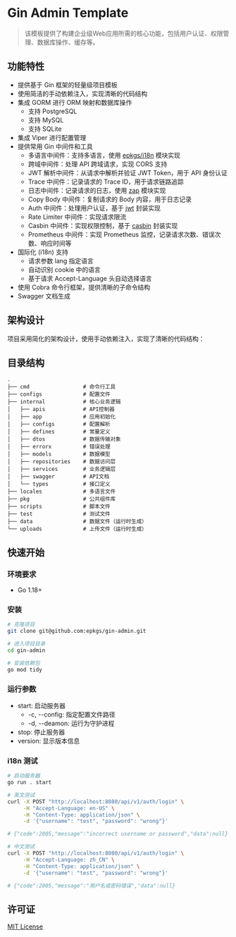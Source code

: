 # Gin Admin Template

> 该模板提供了构建企业级Web应用所需的核心功能，包括用户认证、权限管理、数据库操作、缓存等。

## 功能特性
- 提供基于 Gin 框架的轻量级项目模板
- 使用简洁的手动依赖注入，实现清晰的代码结构
- 集成 GORM 进行 ORM 映射和数据库操作
  - 支持 PostgreSQL
  - 支持 MySQL
  - 支持 SQLite
- 集成 Viper 进行配置管理
- 提供常用 Gin 中间件和工具
  - 多语言中间件：支持多语言，使用 [epkgs/i18n](https://github.com/epkgs/i18n) 模块实现
  - 跨域中间件：处理 API 跨域请求，实现 CORS 支持
  - JWT 解析中间件：从请求中解析并验证 JWT Token，用于 API 身份认证
  - Trace 中间件：记录请求的 Trace ID，用于请求链路追踪
  - 日志中间件：记录请求的日志，使用 [zap](https://go.uber.org/zap) 模块实现
  - Copy Body 中间件：复制请求的 Body 内容，用于日志记录
  - Auth 中间件：处理用户认证，基于 [jwt](https://github.com/golang-jwt/jwt) 封装实现
  - Rate Limiter 中间件：实现请求限流
  - Casbin 中间件：实现权限控制，基于 [casbin](https://github.com/casbin/casbin) 封装实现
  - Prometheus 中间件：实现 Prometheus 监控，记录请求次数、错误次数、响应时间等
- 国际化 (i18n) 支持
  - 请求参数 lang 指定语言
  - 自动识别 cookie 中的语言
  - 基于请求 Accept-Language 头自动选择语言
- 使用 Cobra 命令行框架，提供清晰的子命令结构
- Swagger 文档生成

## 架构设计
项目采用简化的架构设计，使用手动依赖注入，实现了清晰的代码结构：

## 目录结构
```
.
├── cmd                 # 命令行工具
├── configs             # 配置文件
├── internal            # 核心业务逻辑
│   ├── apis            # API控制器
│   ├── app             # 应用初始化
│   ├── configs         # 配置解析
│   ├── defines         # 常量定义
│   ├── dtos            # 数据传输对象
│   ├── errorx          # 错误处理
│   ├── models          # 数据模型
│   ├── repositories    # 数据访问层
│   ├── services        # 业务逻辑层
│   ├── swagger         # API文档
│   └── types           # 接口定义
├── locales             # 多语言文件
├── pkg                 # 公共组件库
├── scripts             # 脚本文件
├── test                # 测试文件
├── data                # 数据文件（运行时生成）
└── uploads             # 上传文件（运行时生成）
```

## 快速开始
### 环境要求
- Go 1.18+

### 安装
```bash
# 克隆项目
git clone git@github.com:epkgs/gin-admin.git

# 进入项目目录
cd gin-admin

# 安装依赖包
go mod tidy
```

### 运行参数
- start: 启动服务器
  - -c, --config: 指定配置文件路径
  - -d, --deamon: 运行为守护进程
- stop: 停止服务器
- version: 显示版本信息

### i18n 测试
```bash
# 启动服务器
go run . start

# 英文测试
curl -X POST "http://localhost:8080/api/v1/auth/login" \
     -H "Accept-Language: en-US" \
     -H "Content-Type: application/json" \
     -d '{"username": "test", "password": "wrong"}'

# {"code":2005,"message":"incorrect username or password","data":null}

# 中文测试
curl -X POST "http://localhost:8080/api/v1/auth/login" \
     -H "Accept-Language: zh_CN" \
     -H "Content-Type: application/json" \
     -d '{"username": "test", "password": "wrong"}'

# {"code":2005,"message":"用户名或密码错误","data":null}
```

## 许可证
[MIT License](https://github.com/epkgs/gin-admin/blob/master/LICENSE)
